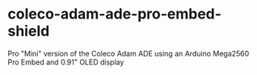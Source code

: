 # coleco-adam-ade-pro-embed-shield
Pro "Mini" version of the Coleco Adam ADE using an Arduino Mega2560 Pro Embed and 0.91" OLED display
